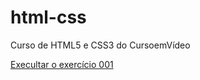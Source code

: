 # html-css
 Curso de HTML5 e CSS3 do CursoemVídeo 

 <a href="https://tabathamontes.github.io/html-css/">Execultar o exercício 001 </a>
